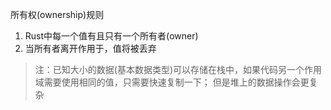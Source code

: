 所有权(ownership)规则
1. Rust中每一个值有且只有一个所有者(owner)
2. 当所有者离开作用于，值将被丢弃

> 注：已知大小的数据(基本数据类型)可以存储在栈中，如果代码另一个作用域需要使用相同的值，只需要快速复制一下；
> 但是堆上的数据操作会更复杂

